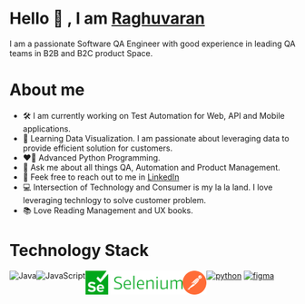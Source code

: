 # Hello 👋 , I am [Raghuvaran](https://github.com/Raghuvarants)
I am a passionate Software QA Engineer with good experience in leading QA teams in B2B and B2C product Space. 

# About me

* 🛠️ I am currently working on Test Automation for Web, API and Mobile applications.
* 🚀 Learning Data Visualization. I am passionate about leveraging data to provide efficient solution for customers. 
* ❤️‍🔥 Advanced Python Programming.
* 💬 Ask me about all things QA, Automation and Product Management. 
* 🔗 Feek free to reach out to me in [LinkedIn](https://www.linkedin.com/in/raghuvarants)
* 💻 Intersection of Technology and Consumer is my la la land. I love leveraging technlogy to solve customer problem.
* 📚 Love Reading Management and UX books.

# Technology Stack
<a href="https://www.python.org" target="_blank"><img aligh="left" alt="python" height="42px" src="https://github.com/Raghuvarants/README_icons/blob/main/language_and_tools/square/python/python.svg"></a>
<a href="https://www.java.com" target="_blank"><img align="left" alt="Java" height ="42px" src="https://github.com/Raghuvarants/README_icons/blob/main/language_and_tools/square/java/java.svg"></a>
<a href="https://www.figma.com/" target="_blank"> <img src="https://github.com/Raghuvarants/README_icons/blob/main/language_and_tools/square/figma/figma.svg" alt="figma" height='42px'/> </a>
<a href="https://developer.mozilla.org/en-US/docs/Web/JavaScript" target="_blank"> <img align="left" alt="JavaScript" height ="42px"  src="https://github.com/Raghuvarants/README_icons/blob/main/language_and_tools/square/javascript/javascript.svg"></a>
<a href="https://www.selenium.dev/" target="_blank"> <img align="left" alt="Selenium" height ="42px"  src="https://github.com/Raghuvarants/README_icons/blob/main/language_and_tools/square/QA%20TOOLS/Selenium_logo.png"></a>
<a href="https://www.postman.com/" target="_blank"> <img align="left" alt="Postman" height ="42px"  src="https://github.com/Raghuvarants/README_icons/blob/main/language_and_tools/square/QA%20TOOLS/postman-logo-icon-orange.svg"></a>





